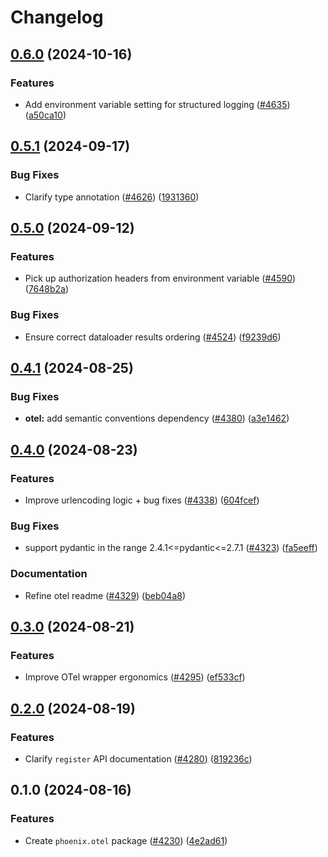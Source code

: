 # Changelog

## [0.6.0](https://github.com/Arize-ai/phoenix/compare/arize-phoenix-otel-v0.5.1...arize-phoenix-otel-v0.6.0) (2024-10-16)


### Features

* Add environment variable setting for structured logging ([#4635](https://github.com/Arize-ai/phoenix/issues/4635)) ([a50ca10](https://github.com/Arize-ai/phoenix/commit/a50ca1018014567d44835680a4daaaa07551d27c))

## [0.5.1](https://github.com/Arize-ai/phoenix/compare/arize-phoenix-otel-v0.5.0...arize-phoenix-otel-v0.5.1) (2024-09-17)


### Bug Fixes

* Clarify type annotation ([#4626](https://github.com/Arize-ai/phoenix/issues/4626)) ([1931360](https://github.com/Arize-ai/phoenix/commit/1931360e839ee6f18d5722d94cf3a81224348aa8))

## [0.5.0](https://github.com/Arize-ai/phoenix/compare/arize-phoenix-otel-v0.4.1...arize-phoenix-otel-v0.5.0) (2024-09-12)


### Features

* Pick up authorization headers from environment variable ([#4590](https://github.com/Arize-ai/phoenix/issues/4590)) ([7648b2a](https://github.com/Arize-ai/phoenix/commit/7648b2a2c363d82f53fbc98852720bb52a0fa3d4))


### Bug Fixes

* Ensure correct dataloader results ordering ([#4524](https://github.com/Arize-ai/phoenix/issues/4524)) ([f9239d6](https://github.com/Arize-ai/phoenix/commit/f9239d63af9d06c04430f9dca808caf08d152d3d))

## [0.4.1](https://github.com/Arize-ai/phoenix/compare/arize-phoenix-otel-v0.4.0...arize-phoenix-otel-v0.4.1) (2024-08-25)


### Bug Fixes

* **otel:** add semantic conventions dependency ([#4380](https://github.com/Arize-ai/phoenix/issues/4380)) ([a3e1462](https://github.com/Arize-ai/phoenix/commit/a3e14626077fd7aa893126c360a24784c4aa591c))

## [0.4.0](https://github.com/Arize-ai/phoenix/compare/arize-phoenix-otel-v0.3.0...arize-phoenix-otel-v0.4.0) (2024-08-23)


### Features

* Improve urlencoding logic + bug fixes ([#4338](https://github.com/Arize-ai/phoenix/issues/4338)) ([604fcef](https://github.com/Arize-ai/phoenix/commit/604fcefc465c8d7534ac2152a84cbe8ddcf06597))


### Bug Fixes

* support pydantic in the range 2.4.1&lt;=pydantic<=2.7.1 ([#4323](https://github.com/Arize-ai/phoenix/issues/4323)) ([fa5eeff](https://github.com/Arize-ai/phoenix/commit/fa5eeff45b0752508d4bc51334607ef4acc19474))


### Documentation

* Refine otel readme ([#4329](https://github.com/Arize-ai/phoenix/issues/4329)) ([beb04a8](https://github.com/Arize-ai/phoenix/commit/beb04a872267178a57dce0211fb16f0c8bb3ea47))

## [0.3.0](https://github.com/Arize-ai/phoenix/compare/arize-phoenix-otel-v0.2.0...arize-phoenix-otel-v0.3.0) (2024-08-21)


### Features

* Improve OTel wrapper ergonomics ([#4295](https://github.com/Arize-ai/phoenix/issues/4295)) ([ef533cf](https://github.com/Arize-ai/phoenix/commit/ef533cf16b28ac5b6dbc8f593e7b31c3340f42df))

## [0.2.0](https://github.com/Arize-ai/phoenix/compare/arize-phoenix-otel-v0.1.0...arize-phoenix-otel-v0.2.0) (2024-08-19)


### Features

* Clarify `register` API documentation ([#4280](https://github.com/Arize-ai/phoenix/issues/4280)) ([819236c](https://github.com/Arize-ai/phoenix/commit/819236c1e654f168abd725ca2c4e3d7cf187b384))

## 0.1.0 (2024-08-16)


### Features

* Create `phoenix.otel` package ([#4230](https://github.com/Arize-ai/phoenix/issues/4230)) ([4e2ad61](https://github.com/Arize-ai/phoenix/commit/4e2ad615a6685bb60df987e1f23f3162eb5d3ca5))
